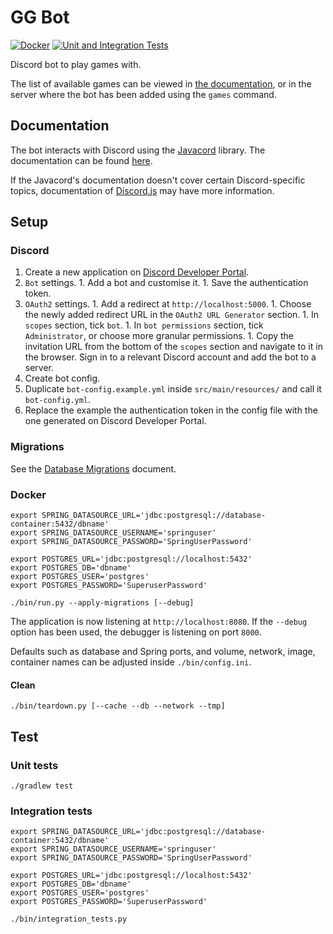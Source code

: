 # GG Bot

[![Docker][github_badge_docker]][github_actions]
[![Unit and Integration Tests][github_badge_unit_integration]][github_actions]

Discord bot to play games with.

The list of available games can be viewed in
[the documentation][supported_games], or in the server where the bot has been
added using the `games` command.

## Documentation

The bot interacts with Discord using the [Javacord][javacord] library. The
documentation can be found [here][javacord_docs].

If the Javacord's documentation doesn't cover certain Discord-specific topics,
documentation of [Discord.js][discordjs_docs] may have more information.

## Setup

### Discord

1. Create a new application on
   [Discord Developer Portal][discord_developer_portal].
  1. `Bot` settings.
    1. Add a bot and customise it.
    1. Save the authentication token.
  1. `OAuth2` settings.
    1. Add a redirect at `http://localhost:5000`.
    1. Choose the newly added redirect URL in the `OAuth2 URL Generator`
       section.
    1. In `scopes` section, tick `bot`.
    1. In `bot permissions` section, tick `Administrator`, or choose more
       granular permissions.
    1. Copy the invitation URL from the bottom of the `scopes` section and
       navigate to it in the browser. Sign in to a relevant Discord account and
       add the bot to a server.
1. Create bot config.
  1. Duplicate `bot-config.example.yml` inside `src/main/resources/` and call
     it `bot-config.yml`.
  1. Replace the example the authentication token in the config file with the
     one generated on Discord Developer Portal.

### Migrations

See the [Database Migrations][db_migrations] document.

### Docker

```console
export SPRING_DATASOURCE_URL='jdbc:postgresql://database-container:5432/dbname'
export SPRING_DATASOURCE_USERNAME='springuser'
export SPRING_DATASOURCE_PASSWORD='SpringUserPassword'

export POSTGRES_URL='jdbc:postgresql://localhost:5432'
export POSTGRES_DB='dbname'
export POSTGRES_USER='postgres'
export POSTGRES_PASSWORD='SuperuserPassword'

./bin/run.py --apply-migrations [--debug]
```

The application is now listening at `http://localhost:8080`. If the `--debug`
option has been used, the debugger is listening on port `8000`.

Defaults such as database and Spring ports, and volume, network, image,
container names can be adjusted inside `./bin/config.ini`.

#### Clean

```console
./bin/teardown.py [--cache --db --network --tmp]
```

## Test

### Unit tests

```console
./gradlew test
```

### Integration tests

```console
export SPRING_DATASOURCE_URL='jdbc:postgresql://database-container:5432/dbname'
export SPRING_DATASOURCE_USERNAME='springuser'
export SPRING_DATASOURCE_PASSWORD='SpringUserPassword'

export POSTGRES_URL='jdbc:postgresql://localhost:5432'
export POSTGRES_DB='dbname'
export POSTGRES_USER='postgres'
export POSTGRES_PASSWORD='SuperuserPassword'

./bin/integration_tests.py
```

[discord_developer_portal]: https://discord.com/developers/applications
[db_migrations]: ./docs/database-migrations.md
[discordjs_docs]: https://discordjs.guide
[github_actions]: https://github.com/amrwc/gg-bot/actions
[github_badge_docker]: https://github.com/amrwc/gg-bot/workflows/Docker/badge.svg
[github_badge_unit_integration]: https://github.com/amrwc/gg-bot/workflows/Unit%20and%20Integration%20Tests/badge.svg
[javacord]: https://github.com/Javacord/Javacord
[javacord_docs]: https://javacord.org/wiki
[supported_games]: ./docs/supported-games.md
